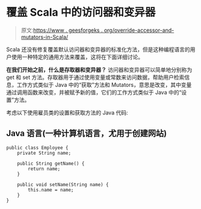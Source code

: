 # 覆盖 Scala 中的访问器和变异器

> 原文:[https://www . geesforgeks . org/override-accessor-and-mutators-in-Scala/](https://www.geeksforgeeks.org/overriding-accessors-and-mutators-in-scala/)

Scala 还没有修复覆盖默认访问器和变异器的标准化方法，但是这种编程语言的用户使用一种特定的通用方法来覆盖，这将在下面详细讨论。

**在我们开始之前，什么是存取器和变异器？**
访问器和变异器可以简单地分别称为 get 和 set 方法。存取器用于通过使用变量或常数来访问数据，帮助用户检索信息，工作方式类似于 Java 中的“获取”方法和 Mutators，意思是改变，其中变量通过调用函数来改变，并被赋予新的值，它们的工作方式类似于 Java 中的“设置”方法。

考虑以下使用雇员类的设置和获取方法的 Java 代码:

## Java 语言(一种计算机语言，尤用于创建网站)

```
public class Employee {
    private String name;

    public String getName() {
        return name;
    }

    public void setName(String name) {
        this.name = name;
    }
}
```